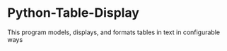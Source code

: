 # Python-Table-Display
This program models, displays, and formats tables in text in configurable ways
